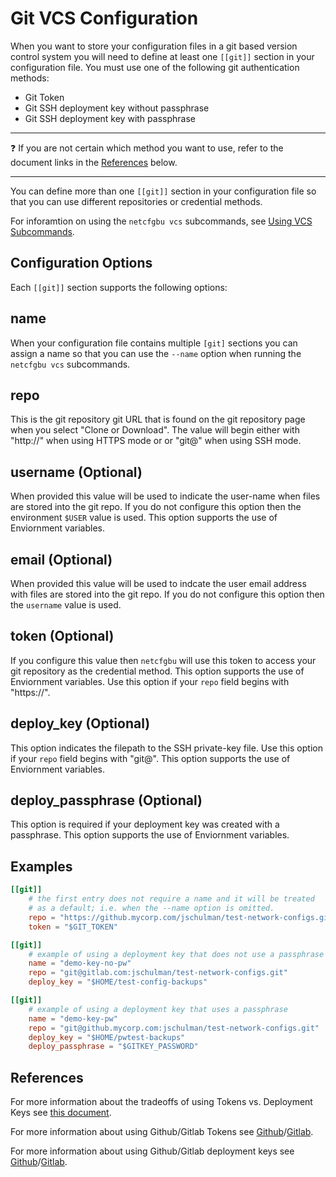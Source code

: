 # Git VCS Configuration

When you want to store your configuration files in a git based version control system you
will need to define at least one `[[git]]` section in your configuration file.
 You must use one of the following git authentication methods:

* Git Token
* Git SSH deployment key without passphrase
* Git SSH deployment key with passphrase

___

:question: If you are not certain which method you want to use, refer to the document
links in the [References](#references) below.

___

You can define more than one `[[git]]` section in your configuration file
so that you can use different repositories or credential methods.

For inforamtion on using the `netcfgbu vcs` subcommands, see [Using VCS
Subcommands](usage-vcs.md).

## Configuration Options

Each `[[git]]` section supports the following options:

## name

When your configuration file contains multiple `[git]` sections you can
assign a name so that you can use the `--name` option when running the
`netcfgbu vcs` subcommands.

## repo

This is the git repository git URL that is found on the git repository
page when you select "Clone or Download".  The value will begin either with "http://"
when using HTTPS mode or or "git@" when using SSH mode.

## username (Optional)

When provided this value will be used to indicate the user-name
when files are stored into the git repo.  If you do not configure
this option then the environment `$USER` value is used.  This
option supports the use of Enviornment variables.

## email (Optional)

When provided this value will be used to indcate the user email
address with files are stored into the git repo.  If you do not
configure this option then the `username` value is used.

## token (Optional)

If you configure this value then `netcfgbu` will use this token
to access your git repository as the credential method.  This
option supports the use of Enviornment variables.  Use this
option if your `repo` field begins with "https://".

## deploy_key (Optional)

This option indicates the filepath to the SSH private-key file.  Use
this option if your `repo` field begins with "git@".  This
option supports the use of Enviornment variables.

## deploy_passphrase (Optional)

This option is required if your deployment key was created with a passphrase.
This option supports the use of Enviornment variables.

## Examples

```toml
[[git]]
    # the first entry does not require a name and it will be treated
    # as a default; i.e. when the --name option is omitted.
    repo = "https://github.mycorp.com/jschulman/test-network-configs.git"
    token = "$GIT_TOKEN"

[[git]]
    # example of using a deployment key that does not use a passphrase
    name = "demo-key-no-pw"
    repo = "git@gitlab.com:jschulman/test-network-configs.git"
    deploy_key = "$HOME/test-config-backups"

[[git]]
    # example of using a deployment key that uses a passphrase
    name = "demo-key-pw"
    repo = "git@github.mycorp.com:jschulman/test-network-configs.git"
    deploy_key = "$HOME/pwtest-backups"
    deploy_passphrase = "$GITKEY_PASSWORD"
```

## References

For more information about the tradeoffs of using Tokens vs. Deployment Keys
see [this document](https://docs.github.com/en/authentication/connecting-to-github-with-ssh/managing-deploy-keys).

For more information about using Github/Gitlab Tokens see [Github](https://help.github.com/en/github/authenticating-to-github/creating-a-personal-access-token-for-the-command-line)/[Gitlab](https://docs.gitlab.com/ee/user/profile/personal_access_tokens.html).

For more information about using Github/Gitlab deployment keys see [Github](hhttps://docs.github.com/en/authentication/connecting-to-github-with-ssh/managing-deploy-keys#deploy-keys)/[Gitlab](https://docs.gitlab.com/ee/user/project/deploy_keys/).
